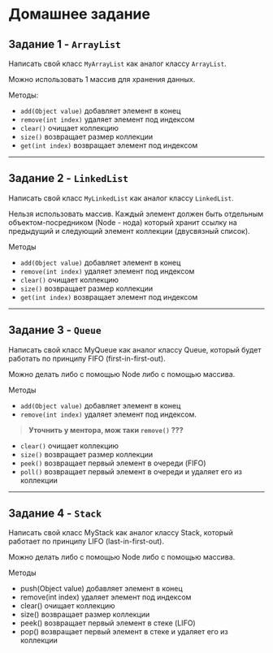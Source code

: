 # Домашнее задание

## Задание 1 - `ArrayList`

Написать свой класс `MyArrayList` как аналог классу `ArrayList`.

Можно использовать 1 массив для хранения данных.

Методы:

- `add(Object value)` добавляет элемент в конец
- `remove(int index)` удаляет элемент под индексом
- `clear()` очищает коллекцию
- `size()` возвращает размер коллекции
- `get(int index)` возвращает элемент под индексом

---

## Задание 2 - `LinkedList`

Написать свой класс `MyLinkedList` как аналог классу `LinkedList`.

Нельзя использовать массив. Каждый элемент должен быть отдельным объектом-посредником (Node - нода) который хранит ссылку на предыдущий и следующий элемент коллекции (двусвязный список).

Методы

- `add(Object value)` добавляет элемент в конец
- `remove(int index)` удаляет элемент под индексом
- `clear()` очищает коллекцию
- `size()` возвращает размер коллекции
- `get(int index)` возвращает элемент под индексом

---

## Задание 3 - `Queue`

Написать свой класс MyQueue как аналог классу Queue, который будет работать по принципу FIFO (first-in-first-out).

Можно делать либо с помощью Node либо с помощью массива.

Методы

- `add(Object value)` добавляет элемент в конец
- `remove(int index)` удаляет элемент под индексом. 
> **Уточнить у ментора, мож таки `remove()` ???**
- `clear()` очищает коллекцию
- `size()` возвращает размер коллекции
- `peek()` возвращает первый элемент в очереди (FIFO)
- `poll()` возвращает первый элемент в очереди и удаляет его из коллекции

---

## Задание 4 - `Stack`

Написать свой класс MyStack как аналог классу Stack, который работает по принципу LIFO (last-in-first-out).

Можно делать либо с помощью Node либо с помощью массива.

Методы

- push(Object value) добавляет элемент в конец
- remove(int index) удаляет элемент под индексом
- clear() очищает коллекцию
- size() возвращает размер коллекции
- peek() возвращает первый элемент в стеке (LIFO)
- pop() возвращает первый элемент в стеке и удаляет его из коллекции